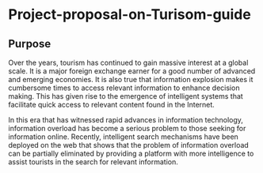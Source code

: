 # Project-proposal-on-Turisom-guide

## Purpose
Over the years, tourism has continued to gain massive interest at a global scale. It is a major foreign exchange earner for a good number of advanced and emerging economies. It is also true that information explosion makes it cumbersome times to access relevant information to enhance decision making. This has given rise to the emergence of intelligent systems that facilitate quick access to relevant content found in the Internet.  
 
In this era that has witnessed rapid advances in information technology, information overload has become a serious problem to those seeking for information online. Recently, intelligent search mechanisms have been deployed on the web that shows that the problem of information overload can be partially eliminated by providing a platform with more intelligence to assist tourists in the search for relevant information. 

